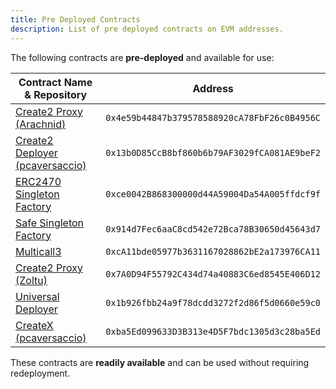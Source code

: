 ```yaml
---
title: Pre Deployed Contracts
description: List of pre deployed contracts on EVM addresses.
---
```


The following contracts are **pre-deployed** and available for use:

| Contract Name & Repository | Address |
|-----------------------------|---------|
| [Create2 Proxy (Arachnid)](https://github.com/Arachnid/deterministic-deployment-proxy) | `0x4e59b44847b379578588920cA78FbF26c0B4956C` |
| [Create2 Deployer (pcaversaccio)](https://github.com/pcaversaccio/create2deployer) | `0x13b0D85CcB8bf860b6b79AF3029fCA081AE9beF2` |
| [ERC2470 Singleton Factory](https://eips.ethereum.org/EIPS/eip-2470) | `0xce0042B868300000d44A59004Da54A005ffdcf9f` |
| [Safe Singleton Factory](https://github.com/safe-global/safe-singleton-factory/blob/main/source/deterministic-deployment-proxy.yul) | `0x914d7Fec6aaC8cd542e72Bca78B30650d45643d7` |
| [Multicall3](https://github.com/mds1/multicall/tree/main) | `0xcA11bde05977b3631167028862bE2a173976CA11` |
| [Create2 Proxy (Zoltu)](https://github.com/Zoltu/deterministic-deployment-proxy) | `0x7A0D94F55792C434d74a40883C6ed8545E406D12` |
| [Universal Deployer](https://gist.github.com/Agusx1211/de05dabf918d448d315aa018e2572031)| `0x1b926fbb24a9f78dcdd3272f2d86f5d0660e59c0` |
| [CreateX (pcaversaccio)](https://github.com/pcaversaccio/createx)| `0xba5Ed099633D3B313e4D5F7bdc1305d3c28ba5Ed` |

These contracts are **readily available** and can be used without requiring redeployment.
